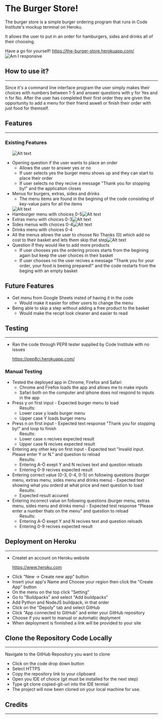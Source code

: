 # The Burger Store!

The burger store is a simple burger ordering program that runs in Code Institute's mockup terminal on Heroku.

It allows the user to put in an order for hamburgers, sides and drinks all of their choosing.

Have a go for yourself!
https://the-burger-store.herokuapp.com/
![Am I responsive](assets/images/Ska%CC%88rmavbild%202023-04-07%20kl.%2008.42.37.png)

## How to use it?
<hr>
Since it's a command line interface program the user simply makes their choices with numbers between 1-5 and answer questions with y for Yes and n for No.
After the user has completed their first order they are given the opportunity to add a menu for their friend aswell or finish their order with just food for themself.

## Features
<hr>

### Existing Features
<ul>

![Alt text](assets/images/Ska%CC%88rmavbild%202023-04-07%20kl.%2008.44.39.png)
    <li>Opening question if the user wants to place an order
        <ul><li>Allows the user to answer yes or no
        <li>If user selects yes the burger menu shows up and they can start to place their order
        <li>If user selects no they recive a message "Thank you for stopping by!" and the application closes</li></ul>
    <li>Menus for burgers, extras, sides and drinks
        <ul><li>The menu items are found in the begining of the code consisting of key-value pairs for all the items</li></ul>
        ![Alt text](assets/images/Ska%CC%88rmavbild%202023-04-07%20kl.%2008.45.59.png)
    <li> Hamburger menu with choices 0-5![Alt text](assets/images/Ska%CC%88rmavbild%202023-04-07%20kl.%2008.47.13.png)
    <li> Extras menu with choices 0-3![Alt text](assets/images/Ska%CC%88rmavbild%202023-04-07%20kl.%2008.48.38.png)
    <li> Sides menus with choices 0-4![Alt text](assets/images/Ska%CC%88rmavbild%202023-04-07%20kl.%2008.49.20.png)
    <li> Drinks menu with choices 0-4
    <li> All the menus allows the user to choose No Thanks (0) which add no cost to their basket and lets them skip that step![Alt text](assets/images/Ska%CC%88rmavbild%202023-04-07%20kl.%2008.49.46.png)
    <li>Question if they would like to add more products
        <ul><li>If user chooses yes the ordering proces starts from the begining again but keep the user choices in their basket
        <li>If user chooses no the user recives a message "Thank you for your order, your food is beeing prepared!" and the code restarts from the beging with an empty basket</li></ul>
</ul>

## Future Features
<ul>
    <li>Get menu from Google Sheets insted of having it in the code
        <ul><li>Would make it easier for other users to change the menu</li></ul>
    <li>Being able to skip a step without adding a free product to the basket
        <ul><li>Would make the recipt look cleaner and easier to read</li></ul>
    </li>
</ul>

## Testing
<hr>
<ul>
    <li>Ran the code through PEP8 tester supplied by Code Institute with no issues

https://pep8ci.herokuapp.com/ 
    </li>
</ul>

### Manual Testing
<ul>
    <li>Tested the deployed app in Chrome, Firefox and Safari
        <ul>
        <li>Chrome and Firefox loads the app and allows me to make inputs
        <li>Safari both on the computer and iphone does not respond to inputs in the app</li></ul>
    <li>Press y on first input - Expected burger menu to load
        <ul> Results:
        <li>Lower case y loads burger menu
        <li>Upper case Y loads burger menu
        </li></ul>
    <li> Press n on first input - Expected text response "Thank you for stopping by!" and loop to finish
        <ul>Results:
        <li>Lower case n recives expected result
        <li>Upper case N recives expected result
        </li></ul>
    <li>Entering any other key on first input - Expected text "Invalid input. Please enter Y or N." and question to reload
        <ul>Results:
        <li>Entering A-Ö exept Y and N recives text and question reloads
        <li>Entering 0-9 recives expected result
        </li></ul>
    <li>Entering correct value (0-3, 0-4, 0-5) on following questions (burger menu, extras menu, sides menu and drinks menu) - Expected text showing what you orderd at what price and next question to load
        <ul>Results:
        <li>Expected result accured
        </li></ul>   
    <li>Entering incorrect value on following questions (burger menu, extras menu, sides menu and drinks menu) - Expected test response "Please enter a number thats on the menu" and question to reload
        <ul>Results:
        <li>Entering A-Ö exept Y and N recives text and question reloads
        <li>Entering 0-9 recives expected result
        </li></ul>
</ul>

## Deployment on Heroku
<hr>
<ul>
    <li>Createt an account on Heroku website

https://www.heroku.com
<li>Click "New -> Create new app" button
<li>Insert your app's Name and Choose your region then click the "Create App" button
<li>On the menu on the top click "Setting"
<li>Go to "Buildpacks" and select "Add buildpacks"
<li>Add Python and NodeJS buildpack, in that order
<li>Click on the "Depoly" tab and select GitHub
<li>Click "App connected to GitHub" and enter your GitHub repository
<li>Choose if you want to manual or automatic deplyment
<li>When deployment is finnished a link will be provided to your site
</li>
</ul>

## Clone the Repository Code Locally
<hr>
Navigate to the GitHub Repository you want to clone
<ul>
<li>Click on the code drop down button
<li>Select HTTPS
<li>Copy the repository link to your clipboard
<li>Open you IDE of choice (git must be installed for the next step)
<li>Type git clone copied-git-url into the IDE termial
<li>The project will now been cloned on your local machine for use.
</li></ul>

## Credits
<hr>






    
